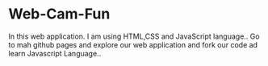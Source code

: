 # Web-Cam-Fun
In this web application. I am using HTML,CSS and JavaScript language..
Go to mah github pages and explore our web application and fork our code ad learn Javascript Language.. 
